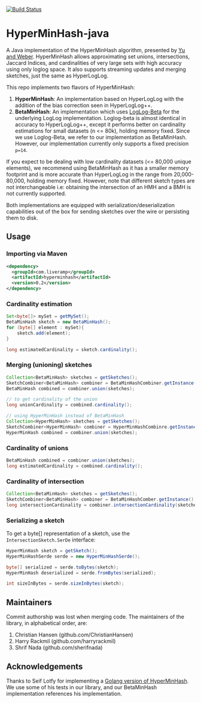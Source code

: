 [![Build Status](https://travis-ci.com/LiveRamp/HyperMinHash-java.svg?branch=master)](https://travis-ci.com/LiveRamp/HyperMinHash-java)

# HyperMinHash-java
A Java implementation of the HyperMinHash algorithm, presented by
[Yu and Weber](https://arxiv.org/pdf/1710.08436.pdf).
HyperMinHash allows approximating set unions, intersections, Jaccard Indices,
and cardinalities of very large sets with high accuracy using only loglog space.
It also supports streaming updates and merging sketches, just the same
as HyperLogLog.

This repo implements two flavors of HyperMinHash:
1) **HyperMinHash**: An implementation based on HyperLogLog with the
addition of the bias correction seen in HyperLogLog++.
2) **BetaMinHash**: An implementation which uses [LogLog-Beta](https://arxiv.org/abs/1612.02284)
for the underlying LogLog implementation. Loglog-beta is almost identical in
accuracy to HyperLogLog++, except it performs better on cardinality
estimations for small datasets (n <= 80k), holding memory fixed. Since we use Loglog-Beta,
we refer to our implementation as BetaMinHash. However, our implementation
currently only supports a fixed precision `p=14`.

If you expect to be dealing with low cardinality datasets (<= 80,000 unique elements),
we recommend using BetaMinHash as it has a smaller memory footprint and is more accurate
than HyperLogLog in the range from 20,000-80,000, holding memory fixed. However, note that
different sketch types are not interchangeable i.e: obtaining the intersection of an
HMH and a BMH is not currently supported.

Both implementations are equipped with serialization/deserialization
capabilities out of the box for sending sketches over the wire or
persisting them to disk.

## Usage

### Importing via Maven
```xml
<dependency>
  <groupId>com.liveramp</groupId>
  <artifactId>hyperminhash</artifactId>
  <version>0.2</version>
</dependency>
```

### Cardinality estimation
```java
Set<byte[]> mySet = getMySet();
BetaMinHash sketch = new BetaMinHash();
for (byte[] element : mySet){
    sketch.add(element);
}

long estimatedCardinality = sketch.cardinality();
```

### Merging (unioning) sketches
```java
Collection<BetaMinHash> sketches = getSketches();
SketchCombiner<BetaMinHash> combiner = BetaMinHashCombiner.getInstance();
BetaMinHash combined = combiner.union(sketches);

// to get cardinality of the union
long unionCardinality = combined.cardinality();

// using HyperMinHash instead of BetaMinHash
Collection<HyperMinHash> sketches = getSketches();
SketchCombiner<HyperMinHash> combiner = HyperMinHashCombinre.getInstance();
HyperMinHash combined = combiner.union(sketches);
```

### Cardinality of unions
```java
BetaMinHash combined = combiner.union(sketches);
long estimatedCardinality = combined.cardinality();
```

### Cardinality of intersection
```java
Collection<BetaMinHash> sketches = getSketches();
SketchCombiner<BetaMinHash> combiner = BetaMinHashComber.getInstance();
long intersectionCardinality = combiner.intersectionCardinality(sketches);
```

### Serializing a sketch
To get a byte[] representation of a sketch, use the `IntersectionSketch.SerDe` interface:
```java
HyperMinHash sketch = getSketch();
HyperMinHashSerde serde = new HyperMinHashSerde();

byte[] serialized = serde.toBytes(sketch);
HyperMinHash deserialized = serde.fromBytes(serialized);

int sizeInBytes = serde.sizeInBytes(sketch);
```

## Maintainers

Commit authorship was lost when merging code. The maintainers of the library, in alphabetical order, are:

1) Christian Hansen (github.com/ChristianHansen)
2) Harry Rackmil (github.com/harryrackmil)
3) Shrif Nada (github.com/sherifnada)

## Acknowledgements

Thanks to Seif Lotfy for implementing a
[Golang version of HyperMinHash](http://github.com/axiomhq/hyperminhash).
We use some of his tests in our library, and our BetaMinHash implementation
references his implementation.
